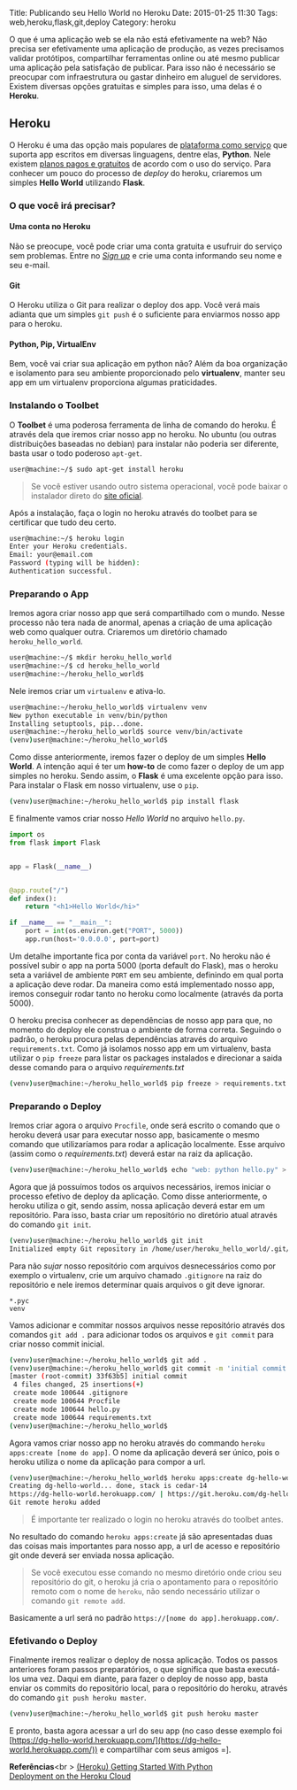 Title: Publicando seu Hello World no Heroku
Date: 2015-01-25 11:30
Tags: web,heroku,flask,git,deploy
Category: heroku

O que é uma aplicação web se ela não está efetivamente na web? Não precisa ser efetivamente uma aplicação de produção, as vezes precisamos validar protótipos, compartilhar ferramentas online ou até mesmo publicar uma aplicação pela satisfação de publicar. Para isso não é necessário se preocupar com infraestrutura ou gastar dinheiro em aluguel de servidores. Existem diversas opções gratuitas e simples para isso, uma delas é o **Heroku**.

<!-- more -->

## Heroku

O Heroku é uma das opção mais populares de [plataforma como serviço](http://pt.wikipedia.org/wiki/Plataforma_como_servi%C3%A7o) que suporta app escritos em diversas linguagens, dentre elas, **Python**. Nele existem [planos pagos e gratuitos](https://www.heroku.com/pricing) de acordo com o uso do serviço.
Para conhecer um pouco do processo de _deploy_ do heroku, criaremos um simples **Hello World** utilizando **Flask**.

### O que você irá precisar?
#### Uma conta no Heroku
Não se preocupe, você pode criar uma conta gratuita e usufruir do serviço sem problemas. Entre no [_Sign up_](https://signup.heroku.com/) e crie uma conta informando seu nome e seu e-mail.

#### Git
O Heroku utiliza o Git para realizar o deploy dos app. Você verá mais adianta que um simples `git push` é o suficiente para enviarmos nosso app para o heroku.

#### Python, Pip, VirtualEnv
Bem, você vai criar sua aplicação em python não? Além da boa organização e isolamento para seu ambiente proporcionado pelo **virtualenv**, manter seu app em um virtualenv proporciona algumas praticidades.

### Instalando o Toolbet
O **Toolbet** é uma poderosa ferramenta de linha de comando do heroku. É através dela que iremos criar nosso app no heroku.
No ubuntu (ou outras distribuições baseadas no debian) para instalar não poderia ser diferente, basta usar o todo poderoso `apt-get`.
```bash
user@machine:~/$ sudo apt-get install heroku
```

> Se você estiver usando outro sistema operacional, você pode baixar o instalador direto do [site oficial](https://toolbelt.heroku.com/).

Após a instalação, faça o login no heroku através do toolbet para se certificar que tudo deu certo.
```bash
user@machine:~/$ heroku login
Enter your Heroku credentials.
Email: your@email.com
Password (typing will be hidden):
Authentication successful.
```

### Preparando o App
Iremos agora criar nosso app que será compartilhado com o mundo. Nesse processo não tera nada de anormal, apenas a criação de uma aplicação web como qualquer outra.
Criaremos um diretório chamado `heroku_hello_world`.
```bash
user@machine:~/$ mkdir heroku_hello_world
user@machine:~/$ cd heroku_hello_world
user@machine:~/heroku_hello_world$
```
Nele iremos criar um `virtualenv` e ativa-lo.
```bash
user@machine:~/heroku_hello_world$ virtualenv venv
New python executable in venv/bin/python
Installing setuptools, pip...done.
user@machine:~/heroku_hello_world$ source venv/bin/activate
(venv)user@machine:~/heroku_hello_world$
```
Como disse anteriormente, iremos fazer o deploy de um simples **Hello World**. A intenção aqui é ter um **how-to** de como fazer o deploy de um app simples no heroku. Sendo assim, o **Flask** é uma excelente opção para isso. Para instalar o Flask em nosso virtualenv, use o `pip`.
```bash
(venv)user@machine:~/heroku_hello_world$ pip install flask
```
E finalmente vamos criar nosso _Hello World_ no arquivo `hello.py`.
```python
import os
from flask import Flask


app = Flask(__name__)


@app.route("/")
def index():
    return "<h1>Hello World</hi>"

if __name__ == "__main__":
    port = int(os.environ.get("PORT", 5000))
    app.run(host='0.0.0.0', port=port)

```
Um detalhe importante fica por conta da variável `port`. No heroku não é possível subir o app na porta 5000 (porta default do Flask), mas o heroku seta a variável de ambiente `PORT` em seu ambiente, definindo em qual porta a aplicação deve rodar. Da maneira como está implementado nosso app, iremos conseguir rodar tanto no heroku como localmente (através da porta 5000).

O heroku precisa conhecer as dependências de nosso app para que, no momento do deploy ele construa o ambiente de forma correta. Seguindo o padrão, o heroku procura pelas dependências através do arquivo `requirements.txt`. Como já isolamos nosso app em um virtualenv, basta utilizar o `pip freeze` para listar os packages instalados e direcionar a saida desse comando para o arquivo _requirements.txt_
```bash
(venv)user@machine:~/heroku_hello_world$ pip freeze > requirements.txt
```
### Preparando o Deploy
Iremos criar agora o arquivo `Procfile`, onde será escrito o comando que o heroku deverá usar para executar nosso app, basicamente o mesmo comando que utilizaríamos para rodar a aplicação localmente. Esse arquivo (assim como o _requirements.txt_) deverá estar na raiz da aplicação.

```bash
(venv)user@machine:~/heroku_hello_world$ echo "web: python hello.py" > Procfile
```
Agora que já possuímos todos os arquivos necessários, iremos iniciar o processo efetivo de deploy da aplicação. Como disse anteriormente, o heroku utiliza o git, sendo assim, nossa aplicação deverá estar em um repositório. Para isso, basta criar um repositório no diretório atual através do comando `git init`.
```bash
(venv)user@machine:~/heroku_hello_world$ git init
Initialized empty Git repository in /home/user/heroku_hello_world/.git/
```
Para não _sujar_ nosso repositório com arquivos desnecessários como por exemplo o virtualenv, crie um arquivo chamado `.gitignore` na raiz do repositório e nele iremos determinar quais arquivos o git deve ignorar.
```
*.pyc
venv
```
Vamos adicionar e commitar nossos arquivos nesse repositório através dos comandos `git add .` para adicionar todos os arquivos e `git commit` para criar nosso commit inicial.
```bash
(venv)user@machine:~/heroku_hello_world$ git add .
(venv)user@machine:~/heroku_hello_world$ git commit -m 'initial commit'
[master (root-commit) 33f63b5] initial commit
 4 files changed, 25 insertions(+)
 create mode 100644 .gitignore
 create mode 100644 Procfile
 create mode 100644 hello.py
 create mode 100644 requirements.txt
(venv)user@machine:~/heroku_hello_world$
```
Agora vamos criar nosso app no heroku através do commando `heroku apps:create [nome do app]`. O nome da aplicação deverá ser único, pois o heroku utiliza o nome da aplicação para compor a url.
```bash
(venv)user@machine:~/heroku_hello_world$ heroku apps:create dg-hello-world
Creating dg-hello-world... done, stack is cedar-14
https://dg-hello-world.herokuapp.com/ | https://git.heroku.com/dg-hello-world.git
Git remote heroku added
```
> É importante ter realizado o login no heroku através do toolbet antes.

No resultado do comando `heroku apps:create` já são apresentadas duas das coisas mais importantes para nosso app, a url de acesso e repositório git onde deverá ser enviada nossa aplicação.

> Se você executou esse comando no mesmo diretório onde criou seu repositório do git, o heroku já cria o apontamento para o repositório remoto com o nome de `heroku`, não sendo necessário utilizar o comando `git remote add`.

Basicamente a url será no padrão `https://[nome do app].herokuapp.com/`.

### Efetivando o Deploy
Finalmente iremos realizar o deploy de nossa aplicação. Todos os passos anteriores foram passos preparatórios, o que significa que basta executá-los uma vez. Daqui em diante, para fazer o deploy de nosso app, basta enviar os commits do repositório local, para o repositório do heroku, através do comando `git push heroku master`.
```bash
(venv)user@machine:~/heroku_hello_world$ git push heroku master
```
E pronto, basta agora acessar a url do seu app (no caso desse exemplo foi [https://dg-hello-world.herokuapp.com/](https://dg-hello-world.herokuapp.com/)) e compartilhar com seus amigos =].

**Referências**<br \>
[(Heroku) Getting Started With Python](https://devcenter.heroku.com/articles/getting-started-with-python)<br />
[Deployment on the Heroku Cloud](http://blog.miguelgrinberg.com/post/the-flask-mega-tutorial-part-xviii-deployment-on-the-heroku-cloud)
